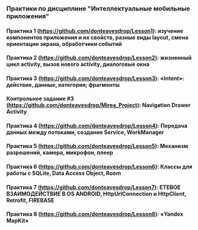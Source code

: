 ### Практики по дисциплине "Интеллектуальные мобильные приложения"
#### Практика 1 (https://github.com/donteavesdrop/Lesson1): изучение компонентов приложения и их свойств, разные виды layout, смена ориентации экрана, обработчики событий 
#### Практика 2 (https://github.com/donteavesdrop/Lesson2): жизненный цикл activity, вызов нового activity, диалоговые окна
#### Практика 3 (https://github.com/donteavesdrop/Lesson3): «Intent»: действие, данные, категория; фрагменты
#### Контрольное задание #3 (https://github.com/donteavesdrop/Mirea_Project): Navigation Drawer Activity
#### Практика 4 (https://github.com/donteavesdrop/Lesson4): Передача данных между потоками, создание Service, WorkManager
#### Практика 5 (https://github.com/donteavesdrop/Lesson5): Механизм разрешений, камера, микрофон, плеер
#### Практика 6 (https://github.com/donteavesdrop/Lesson6): Классы для работы с SQLite, Data Access Object, Room
#### Практика 7 (https://github.com/donteavesdrop/Lesson7): ЕТЕВОЕ ВЗАИМОДЕЙСТВИЕ В OS ANDROID, HttpUrlConnection и HttpClient, Retrofit, FIREBASE
#### Практика 8 (https://github.com/donteavesdrop/Lesson8): «Yandex MapKit»
